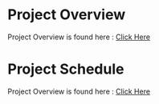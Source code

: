 # Project Overview
Project Overview is found here : [Click Here](https://github.com/KhyatiSatta/final-project-KhyatiSatta/wiki/Project-Overview)

# Project Schedule
Project Overview is found here : [Click Here](https://github.com/users/KhyatiSatta/projects/5)
